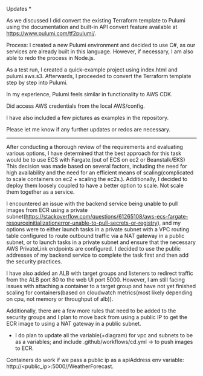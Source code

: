 Updates \*

As we discussed I did convert the existing Terraform template to Pulumi using the documentation and built-in API convert feature available at https://www.pulumi.com/tf2pulumi/.

Process: I created a new Pulumi environment and decided to use C#, as our services are already built in this language. However, if necessary, I am also able to redo the process in Node.js.

As a test run, I created a quick-example project using index.html and pulumi.aws.s3. Afterwards, I proceeded to convert the Terraform template step by step into Pulumi.

In my experience, Pulumi feels similar in functionality to AWS CDK.

Did access AWS credentials from the local AWS/config.

I have also included a few pictures as examples in the repository.

Please let me know if any further updates or redos are necessary.

---

After conducting a thorough review of the requirements and evaluating various options, I have determined that the best approach for this task would be to use ECS with Fargate.(out of ECS on ec2 or Beanstalk/EKS)
This decision was made based on several factors, including the need for high availability and the need for an efficient means of scaling(complicated to scale containers on ec2 + scaling the ec2s.). Additionally, I decided to deploy them loosely coupled to have a better option to scale. Not scale them together as a service.

I encountered an issue with the backend service being unable to pull images from ECR using a private subnet(https://stackoverflow.com/questions/61265108/aws-ecs-fargate-resourceinitializationerror-unable-to-pull-secrets-or-registry), and my options were to either launch tasks in a private subnet with a VPC routing table configured to route outbound traffic via a NAT gateway in a public subnet, or to launch tasks in a private subnet and ensure that the necessary AWS PrivateLink endpoints are configured. I decided to use the public addresses of my backend service to complete the task first and then add the security practices.

I have also added an ALB with target groups and listeners to redirect traffic from the ALB port 80 to the web UI port 5000. However, I am still facing issues with attaching a container to a target group and have not yet finished scaling for containers(based on cloudwatch metrics(most likely depending on cpu, not memory or throughput of alb)).

Additionally, there are a few more rules that need to be added to the security groups and I plan to move back from using a public IP to get the ECR image to using a NAT gateway in a public subnet.

- I do plan to update all the variable(+diagram) for vpc and subnets to be as a variables; and include .github/workflows/cd.yml -> to push images to ECR.

Containers do work if we pass a public ip as a apiAddress env variable: http://<public_ip>:5000//WeatherForecast.
